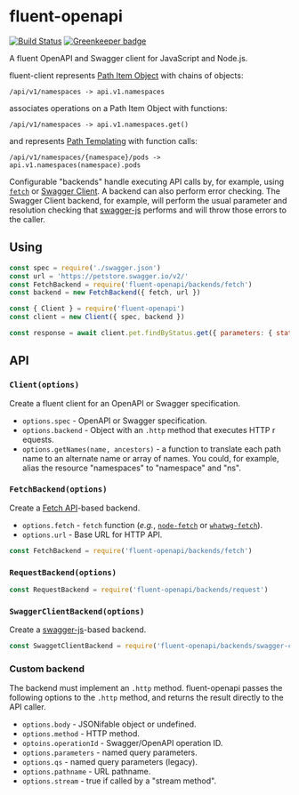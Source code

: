 # fluent-openapi

[![Build Status][build]](https://travis-ci.org/silasbw/fluent-openapi) [![Greenkeeper badge][greenkeeper]](https://greenkeeper.io/)

[greenkeeper]: https://badges.greenkeeper.io/silasbw/fluent-openapi.svg
[build]: https://travis-ci.org/silasbw/fluent-openapi.svg?branch=master

A fluent OpenAPI and Swagger client for JavaScript and Node.js.

fluent-client represents [Path Item
Object](https://swagger.io/specification/#pathItemObject) with chains
of objects:

```
/api/v1/namespaces -> api.v1.namespaces
```

associates operations on a Path Item Object with functions:

```
/api/v1/namespaces -> api.v1.namespaces.get()
```

and represents [Path
Templating](https://swagger.io/specification/#pathTemplating) with
function calls:

```
/api/v1/namespaces/{namespace}/pods -> api.v1.namespaces(namespace).pods
```

Configurable "backends" handle executing API calls by, for example,
using [`fetch`](#fetchbackendoptions) or [Swagger
Client](#swaggerclientbackendoptions). A backend can also perform
error checking.  The Swagger Client backend, for example, will perform
the usual parameter and resolution checking that
[swagger-js](https://github.com/swagger-api/swagger-js) performs and
will throw those errors to the caller.

## Using

```js
const spec = require('./swagger.json')
const url = 'https://petstore.swagger.io/v2/'
const FetchBackend = require('fluent-openapi/backends/fetch')
const backend = new FetchBackend({ fetch, url })

const { Client } = require('fluent-openapi')
const client = new Client({ spec, backend })

const response = await client.pet.findByStatus.get({ parameters: { status: 'available' } })
```

## API

### `Client(options)`

Create a fluent client for an OpenAPI or Swagger specification.

* `options.spec` - OpenAPI or Swagger specification.
* `options.backend` - Object with an `.http` method that executes HTTP
r equests.
* `options.getNames(name, ancestors)` - a function to translate each
path name to an alternate name or array of names. You could, for
example, alias the resource "namespaces" to "namespace" and "ns".

### `FetchBackend(options)`

Create a [Fetch API](https://developer.mozilla.org/en-US/docs/Web/API/Fetch_API)-based
backend.

* `options.fetch` - `fetch` function (*e.g.*,
[`node-fetch`](https://www.npmjs.com/package/node-fetch) or
[`whatwg-fetch`](https://www.npmjs.com/package/whatwg-fetch)).
* `options.url` - Base URL for HTTP API.

```js
const FetchBackend = require('fluent-openapi/backends/fetch')
```

### `RequestBackend(options)`

```js
const RequestBackend = require('fluent-openapi/backends/request')
```

### `SwaggerClientBackend(options)`

Create a [swagger-js](https://github.com/swagger-api/swagger-js)-based
backend.

```js
const SwaggetClientBackend = require('fluent-openapi/backends/swagger-client')
```

### Custom backend

The backend must implement an `.http` method. fluent-openapi passes
the following options to the `.http` method, and returns the result
directly to the API caller.

* `options.body` - JSONifable object or undefined.
* `options.method` - HTTP method.
* `optoins.operationId` - Swagger/OpenAPI operation ID.
* `options.parameters` - named query parameters.
* `options.qs` - named query parameters (legacy).
* `options.pathname` - URL pathname.
* `options.stream` - true if called by a "stream method".
